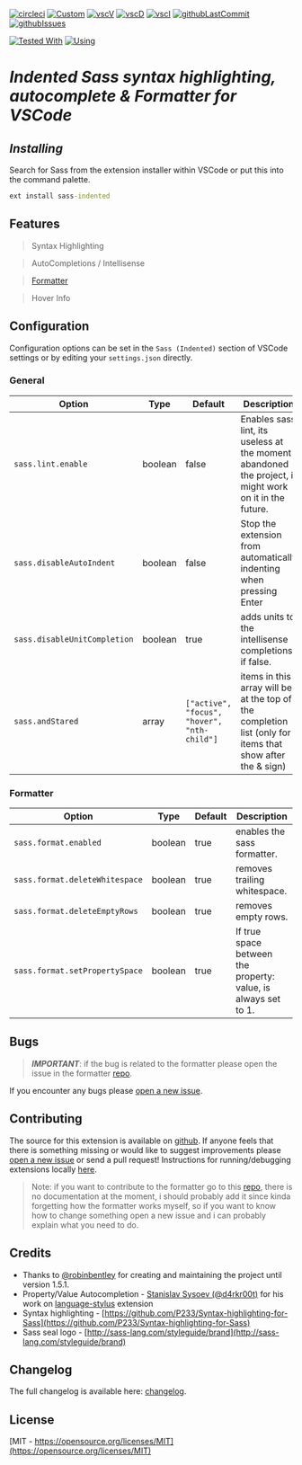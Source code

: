 <span id="BADGE_GENERATION_MARKER_0"></span>
[![circleci](https://img.shields.io/circleci/build/github/TheRealSyler/vscode-sass-indented)](https://app.circleci.com/github/TheRealSyler/vscode-sass-indented/pipelines) [![Custom](https://www.codefactor.io/repository/github/therealsyler/vscode-sass-indented/badge)](https://www.codefactor.io/repository/github/therealsyler/vscode-sass-indented) [![vscV](https://img.shields.io/visual-studio-marketplace/v/syler.sass-indented)](https://marketplace.visualstudio.com/items?itemName=syler.sass-indented) [![vscD](https://img.shields.io/visual-studio-marketplace/d/syler.sass-indented)](https://marketplace.visualstudio.com/items?itemName=syler.sass-indented) [![vscI](https://img.shields.io/visual-studio-marketplace/i/syler.sass-indented)](https://marketplace.visualstudio.com/items?itemName=syler.sass-indented) [![githubLastCommit](https://img.shields.io/github/last-commit/TheRealSyler/vscode-sass-indented)](https://github.com/TheRealSyler/vscode-sass-indented) [![githubIssues](https://img.shields.io/github/issues/TheRealSyler/vscode-sass-indented?color=lightgrey)](https://github.com/TheRealSyler/vscode-sass-indented)
<span id="BADGE_GENERATION_MARKER_1"></span>

[![Tested With](https://img.shields.io/badge/Syntax Tested With-test--grammar-red?style=for-the-badge)](https://www.npmjs.com/package/test-grammar)
[![Using](https://img.shields.io/badge/Using-sass--formatter-red?style=for-the-badge)](https://www.npmjs.com/package/sass-formatter)

# _Indented Sass syntax highlighting, autocomplete & Formatter for VSCode_

## **_Installing_**

Search for Sass from the extension installer within VSCode or put this into the command palette.

```cmd
ext install sass-indented
```

## **Features**

> Syntax Highlighting

> AutoCompletions / Intellisense

> [Formatter](https://github.com/TheRealSyler/sass-formatter)

> Hover Info

## **Configuration**

Configuration options can be set in the `Sass (Indented)` section of VSCode settings or by editing your `settings.json` directly.

### General

| Option                       | Type    | Default                                     | Description                                                                                               |
| ---------------------------- | ------- | ------------------------------------------- | --------------------------------------------------------------------------------------------------------- |
| `sass.lint.enable`           | boolean | false                                       | Enables sass lint, its useless at the moment i abandoned the project, i might work on it in the future.   |
| `sass.disableAutoIndent`     | boolean | false                                       | Stop the extension from automatically indenting when pressing Enter                                       |
| `sass.disableUnitCompletion` | boolean | true                                        | adds units to the intellisense completions if false.                                                      |
| `sass.andStared`             | array   | `["active", "focus", "hover", "nth-child"]` | items in this array will be at the top of the completion list (only for items that show after the & sign) |

### Formatter

| Option                         | Type    | Default | Description                                                    |
| ------------------------------ | ------- | ------- | -------------------------------------------------------------- |
| `sass.format.enabled`          | boolean | true    | enables the sass formatter.                                    |
| `sass.format.deleteWhitespace` | boolean | true    | removes trailing whitespace.                                   |
| `sass.format.deleteEmptyRows`  | boolean | true    | removes empty rows.                                            |
| `sass.format.setPropertySpace` | boolean | true    | If true space between the property: value, is always set to 1. |

## **Bugs**

> **_IMPORTANT_**: if the bug is related to the formatter please open the issue in the formatter [repo](https://github.com/TheRealSyler/sass-formatter/issues/new?assignees=TheRealSyler&labels=bug&template=bug_report.md&title=).

If you encounter any bugs please [open a new issue](https://github.com/TheRealSyler/vscode-sass-indented/issues/new?assignees=TheRealSyler&labels=bug&template=bug_report.md&title=).

## **Contributing**

The source for this extension is available on [github](https://github.com/TheRealSyler/vscode-sass-indented). If anyone feels that there is something missing or would like to suggest improvements please [open a new issue](https://github.com/TheRealSyler/vscode-sass-indented/issues/new?assignees=TheRealSyler&labels=enhancement&template=feature_request.md&title=) or send a pull request! Instructions for running/debugging extensions locally [here](https://code.visualstudio.com/docs/extensions/overview).

> Note: if you want to contribute to the formatter go to this [repo](https://github.com/TheRealSyler/sass-formatter), there is no documentation at the moment, i should probably add it since kinda forgetting how the formatter works myself, so if you want to know how to change something open a new issue and i can probably explain what you need to do.

## **Credits**

- Thanks to [@robinbentley](https://github.com/robinbentley) for creating and maintaining the project until version 1.5.1.
- Property/Value Autocompletion - [Stanislav Sysoev (@d4rkr00t)](https://github.com/d4rkr00t) for his work on [language-stylus](https://github.com/d4rkr00t/language-stylus) extension
- Syntax highlighting - [https://github.com/P233/Syntax-highlighting-for-Sass](https://github.com/P233/Syntax-highlighting-for-Sass)
- Sass seal logo - [http://sass-lang.com/styleguide/brand](http://sass-lang.com/styleguide/brand)

## Changelog

The full changelog is available here: [changelog](https://github.com/TheRealSyler/vscode-sass-indented/blob/master/CHANGELOG.md).

## License

[MIT - https://opensource.org/licenses/MIT](https://opensource.org/licenses/MIT)
